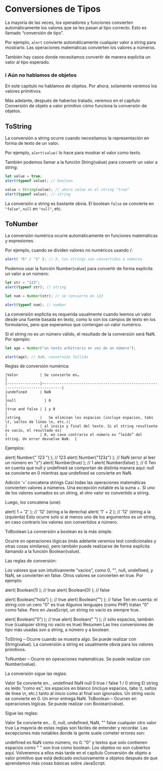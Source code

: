 # Conversiones de Tipos

La mayoría de las veces, los operadores y funciones convierten automáticamente los valores que se les pasan al tipo correcto. Esto es llamado “conversión de tipo”.

Por ejemplo, `alert` convierte automáticamente cualquier valor a string para mostrarlo. Las operaciones matemáticas convierten los valores a números.

También hay casos donde necesitamos convertir de manera explícita un valor al tipo esperado.

### ℹ️ Aún no hablamos de objetos
En este capítulo no hablamos de objetos. Por ahora, solamente veremos los valores primitivos.

Más adelante, después de haberlos tratado, veremos en el capítulo Conversión de objeto a valor primitivo cómo funciona la conversión de objetos.

## ToString
La conversión a string ocurre cuando necesitamos la representación en forma de texto de un valor.

Por ejemplo, `alert(value)` lo hace para mostrar el valor como texto.

También podemos llamar a la función String(value) para convertir un valor a string:

````js
let value = true;
alert(typeof value); // boolean

value = String(value); // ahora value es el string "true"
alert(typeof value); // string
````

La conversión a string es bastante obvia. El boolean `false` se convierte en `"false"`, `null` en `"null"`, etc.

## ToNumber
La conversión numérica ocurre automáticamente en funciones matemáticas y expresiones.

Por ejemplo, cuando se dividen valores no numéricos usando /:

````js
alert( "6" / "2" ); // 3, los strings son convertidos a números
````

Podemos usar la función Number(value) para convertir de forma explícita un valor a un número:

````js
let str = "123";
alert(typeof str); // string

let num = Number(str); // se convierte en 123

alert(typeof num); // number
````

La conversión explícita es requerida usualmente cuando leemos un valor desde una fuente basada en texto, como lo son los campos de texto en los formularios, pero que esperamos que contengan un valor numérico.

Si el string no es un número válido, el resultado de la conversión será NaN. Por ejemplo:

````js
let age = Number("un texto arbitrario en vez de un número");

alert(age); // NaN, conversión fallida
````

Reglas de conversión numérica:

```
|Valor          | Se convierte en…                                                              |
|---------------|–------------------------------------------------------------------------------|
|undefined	    | NaN                                                                           |
|null	          | 0                                                                             |
|true and false | 1 y 0                                                                         |
|string         |	Se eliminan los espacios (incluye espacios, tabs \t, saltos de línea \n, etc.)| 
|               | al inicio y final del texto. Si el string resultante es vacío, el resultado es| 
|               | 0, en caso contrario el número es “leído” del string. Un error devuelve NaN.  |
```

Ejemplos:

alert( Number("   123   ") ); // 123
alert( Number("123z") );      // NaN (error al leer un número en "z")
alert( Number(true) );        // 1
alert( Number(false) );       // 0
Ten en cuenta que null y undefined se comportan de distinta manera aquí: null se convierte en 0 mientras que undefined se convierte en NaN.

Adición ‘+’ concatena strings
Casi todas las operaciones matemáticas convierten valores a números. Una excepción notable es la suma +. Si uno de los valores sumados es un string, el otro valor es convertido a string.

Luego, los concatena (une):

alert( 1 + '2' ); // '12' (string a la derecha)
alert( '1' + 2 ); // '12' (string a la izquierda)
Esto ocurre solo si al menos uno de los argumentos es un string, en caso contrario los valores son convertidos a número.

ToBoolean
La conversión a boolean es la más simple.

Ocurre en operaciones lógicas (más adelante veremos test condicionales y otras cosas similares), pero también puede realizarse de forma explícita llamando a la función Boolean(value).

Las reglas de conversión:

Los valores que son intuitivamente “vacíos”, como 0, "", null, undefined, y NaN, se convierten en false.
Otros valores se convierten en true.
Por ejemplo:

alert( Boolean(1) ); // true
alert( Boolean(0) ); // false

alert( Boolean("hola") ); // true
alert( Boolean("") ); // false
Ten en cuenta: el string con un cero "0" es true
Algunos lenguajes (como PHP) tratan "0" como false. Pero en JavaScript, un string no vacío es siempre true.

alert( Boolean("0") ); // true
alert( Boolean(" ") ); // sólo espacios, también true (cualquier string no vacío es true)
Resumen
Las tres conversiones de tipo más usadas son a string, a número y a boolean.

ToString – Ocurre cuando se muestra algo. Se puede realizar con String(value). La conversión a string es usualmente obvia para los valores primitivos.

ToNumber – Ocurre en operaciones matemáticas. Se puede realizar con Number(value).

La conversión sigue las reglas:

Valor	Se convierte en…
undefined	NaN
null	0
true / false	1 / 0
string	El string es leído “como es”, los espacios en blanco (incluye espacios, tabs \t, saltos de línea \n, etc.) tanto al inicio como al final son ignorados. Un string vacío se convierte en 0. Un error entrega NaN.
ToBoolean – Ocurren en operaciones lógicas. Se puede realizar con Boolean(value).

Sigue las reglas:

Valor	Se convierte en…
0, null, undefined, NaN, ""	false
cualquier otro valor	true
La mayoría de estas reglas son fáciles de entender y recordar. Las excepciones más notables donde la gente suele cometer errores son:

undefined es NaN como número, no 0.
"0" y textos que solo contienen espacios como " " son true como boolean.
Los objetos no son cubiertos aquí. Volveremos a ellos más tarde en el capítulo Conversión de objeto a valor primitivo que está dedicado exclusivamente a objetos después de que aprendamos más cosas básicas sobre JavaScript.
